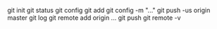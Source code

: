 git init
git status
git config
git add
git config -m "..."
git push -us origin master
git log
git remote add origin ...
git push
git remote -v
